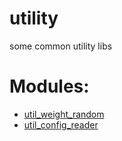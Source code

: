 utility
=======

some common utility libs

# Modules:
* [util_weight_random](https://github.com/erlang-china/utility/wiki/util_weight_random)
* [util_config_reader](https://github.com/erlang-china/utility/wiki/util_config_reader)
